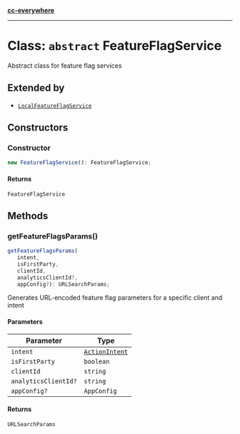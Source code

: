 [**cc-everywhere**](../../../../../index.md)

***

# Class: `abstract` FeatureFlagService

Abstract class for feature flag services

## Extended by

- [`LocalFeatureFlagService`](../../local-feature-flag-service/classes/local-feature-flag-service.md)

## Constructors

### Constructor

```ts
new FeatureFlagService(): FeatureFlagService;
```

#### Returns

`FeatureFlagService`

## Methods

### getFeatureFlagsParams()

```ts
getFeatureFlagsParams(
   intent, 
   isFirstParty, 
   clientId, 
   analyticsClientId?, 
   appConfig?): URLSearchParams;
```

Generates URL-encoded feature flag parameters for a specific client and intent

#### Parameters

| Parameter | Type |
| ------ | ------ |
| `intent` | [`ActionIntent`](../../../../../shared/src/types/action-intent-types/type-aliases/action-intent.md) |
| `isFirstParty` | `boolean` |
| `clientId` | `string` |
| `analyticsClientId?` | `string` |
| `appConfig?` | `AppConfig` |

#### Returns

`URLSearchParams`
